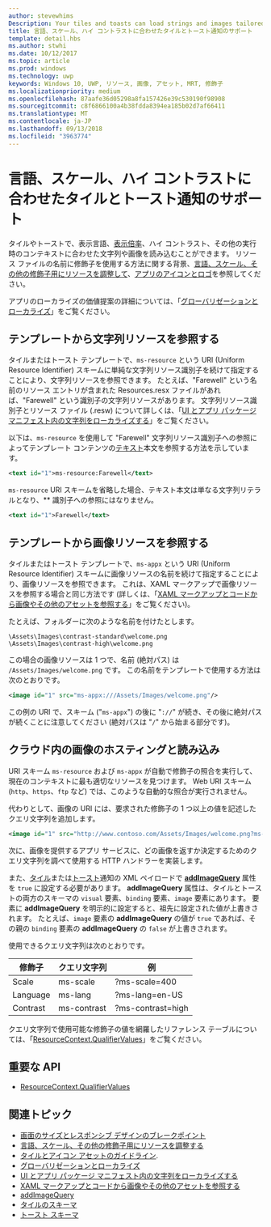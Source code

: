 ```yaml
---
author: stevewhims
Description: Your tiles and toasts can load strings and images tailored for display language, display scale factor, high contrast, and other runtime contexts.
title: 言語、スケール、ハイ コントラストに合わせたタイルとトースト通知のサポート
template: detail.hbs
ms.author: stwhi
ms.date: 10/12/2017
ms.topic: article
ms.prod: windows
ms.technology: uwp
keywords: Windows 10, UWP, リソース, 画像, アセット, MRT, 修飾子
ms.localizationpriority: medium
ms.openlocfilehash: 87aafe36d05298a8fa157426e39c530190f98908
ms.sourcegitcommit: c8f6866100a4b38fdda8394ea185b02d7af66411
ms.translationtype: MT
ms.contentlocale: ja-JP
ms.lasthandoff: 09/13/2018
ms.locfileid: "3963774"
---
```

# <a name="tile-and-toast-notification-support-for-language-scale-and-high-contrast"></a>言語、スケール、ハイ コントラストに合わせたタイルとトースト通知のサポート

タイルやトーストで、表示言語、[表示倍率](../../layout/screen-sizes-and-breakpoints-for-responsive-design.md)、ハイ コントラスト、その他の実行時のコンテキストに合わせた文字列や画像を読み込むことができます。 リソース ファイルの名前に修飾子を使用する方法に関する背景、[言語、スケール、その他の修飾子用にリソースを調整して](../../../app-resources/tailor-resources-lang-scale-contrast.md)、[アプリのアイコンとロゴ](/windows/uwp/design/style/app-icons-and-logos)を参照してください。

アプリのローカライズの価値提案の詳細については、「[グローバリゼーションとローカライズ](../../globalizing/globalizing-portal.md)」をご覧ください。

## <a name="refer-to-a-string-resource-from-a-template"></a>テンプレートから文字列リソースを参照する

タイルまたはトースト テンプレートで、`ms-resource` という URI (Uniform Resource Identifier) スキームに単純な文字列リソース識別子を続けて指定することにより、文字列リソースを参照できます。 たとえば、"Farewell" という名前のリソース エントリが含まれた Resources.resx ファイルがあれば、"Farewell" という識別子の文字列リソースがあります。 文字列リソース識別子とリソース ファイル (.resw) について詳しくは、「[UI とアプリ パッケージ マニフェスト内の文字列をローカライズする](../../../app-resources/localize-strings-ui-manifest.md)」をご覧ください。

以下は、`ms-resource` を使用して "Farewell" 文字列リソース識別子への参照によってテンプレート コンテンツの[テキスト](/uwp/schemas/tiles/tilesschema/element-text?branch=live)本文を参照する方法を示しています。

```xml
<text id="1">ms-resource:Farewell</text>
```

`ms-resource` URI スキームを省略した場合、テキスト本文は単なる文字列リテラルとなり、** 識別子への参照にはなりません。

```xml
<text id="1">Farewell</text>
```

## <a name="refer-to-an-image-resource-from-a-template"></a>テンプレートから画像リソースを参照する

タイルまたはトースト テンプレートで、`ms-appx` という URI (Uniform Resource Identifier) スキームに画像リソースの名前を続けて指定することにより、画像リソースを参照できます。 これは、XAML マークアップで画像リソースを参照する場合と同じ方法です (詳しくは、「[XAML マークアップとコードから画像やその他のアセットを参照する](../../../app-resources/images-tailored-for-scale-theme-contrast.md#reference-an-image-or-other-asset-from-xaml-markup-and-code)」をご覧ください)。

たとえば、フォルダーに次のような名前を付けたとします。

```
\Assets\Images\contrast-standard\welcome.png
\Assets\Images\contrast-high\welcome.png
```

この場合の画像リソースは 1 つで、名前 (絶対パス) は `/Assets/Images/welcome.png` です。 この名前をテンプレートで使用する方法は次のとおりです。

```xml
<image id="1" src="ms-appx:///Assets/Images/welcome.png"/>
```

この例の URI で、スキーム ("`ms-appx`") の後に "`://`" が続き、その後に絶対パスが続くことに注意してください (絶対パスは "`/`" から始まる部分です)。

## <a name="hosting-and-loading-images-in-the-cloud"></a>クラウド内の画像のホスティングと読み込み

URI スキーム `ms-resource` および `ms-appx` が自動で修飾子の照合を実行して、現在のコンテキストに最も適切なリソースを見つけます。 Web URI スキーム (`http`、`https`、`ftp` など) では、このような自動的な照合が実行されません。

代わりとして、画像の URI には、要求された修飾子の 1 つ以上の値を記述したクエリ文字列を追加します。

```xml
<image id="1" src="http://www.contoso.com/Assets/Images/welcome.png?ms-lang=en-US"/>
```

次に、画像を提供するアプリ サービスに、どの画像を返すか決定するためのクエリ文字列を調べて使用する HTTP ハンドラーを実装します。

また、[タイル](/uwp/schemas/tiles/tilesschema/schema-root?branch=live)または[トースト](/uwp/schemas/tiles/toastschema/schema-root?branch=live)通知の XML ペイロードで [**addImageQuery**](/uwp/schemas/tiles/tilesschema/element-visual?branch=live) 属性を `true` に設定する必要があります。 **addImageQuery** 属性は、タイルとトーストの両方のスキーマの `visual` 要素、`binding` 要素、`image` 要素にあります。 要素に **addImageQuery** を明示的に設定すると、祖先に設定された値が上書きされます。 たとえば、`image` 要素の **addImageQuery** の値が `true` であれば、その親の `binding` 要素の **addImageQuery** の `false` が上書きされます。

使用できるクエリ文字列は次のとおりです。

| 修飾子 | クエリ文字列 | 例 |
| --------- | ------------ | ------- |
| Scale | ms-scale | ?ms-scale=400 |
| Language | ms-lang | ?ms-lang=en-US |
| Contrast | ms-contrast | ?ms-contrast=high |

クエリ文字列で使用可能な修飾子の値を網羅したリファレンス テーブルについては、「[ResourceContext.QualifierValues](/uwp/api/windows.applicationmodel.resources.core.resourcecontext.QualifierValues)」をご覧ください。

## <a name="important-apis"></a>重要な API

* [ResourceContext.QualifierValues](/uwp/api/windows.applicationmodel.resources.core.resourcecontext.QualifierValues)

## <a name="related-topics"></a>関連トピック

* [画面のサイズとレスポンシブ デザインのブレークポイント](../../layout/screen-sizes-and-breakpoints-for-responsive-design.md)
* [言語、スケール、その他の修飾子用にリソースを調整する](../../../app-resources/tailor-resources-lang-scale-contrast.md)
* [タイルとアイコン アセットのガイドライン](app-assets.md).
* [グローバリゼーションとローカライズ](../../globalizing/globalizing-portal.md)
* [UI とアプリ パッケージ マニフェスト内の文字列をローカライズする](../../../app-resources/localize-strings-ui-manifest.md)
* [XAML マークアップとコードから画像やその他のアセットを参照する](../../../app-resources/images-tailored-for-scale-theme-contrast.md)
* [addImageQuery](/uwp/schemas/tiles/tilesschema/element-visual?branch=live)
* [タイルのスキーマ](/uwp/schemas/tiles/tilesschema/schema-root?branch=live)
* [トースト スキーマ](/uwp/schemas/tiles/toastschema/schema-root?branch=live)
